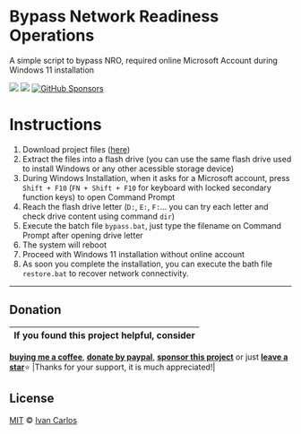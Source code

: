 # Bypass Network Readiness Operations
A simple script to bypass NRO, required online Microsoft Account during Windows 11 installation

<a target="_blank" href="https://github.com/ivancarlosti/bypassnro"><img src="https://img.shields.io/github/stars/ivancarlosti/bypassnro?style=flat" /></a>
<a target="_blank" href="https://github.com/ivancarlosti/bypassnro"><img src="https://img.shields.io/github/last-commit/ivancarlosti/bypassnro" /></a>
[![GitHub Sponsors](https://img.shields.io/github/sponsors/ivancarlosti?label=GitHub%20Sponsors)](https://github.com/sponsors/ivancarlosti)

# Instructions
1. Download project files ([here](https://github.com/ivancarlosti/bypassnro/zipball/master))
2. Extract the files into a flash drive (you can use the same flash drive used to install Windows or any other acessible storage device)
3. During Windows Installation, when it asks for a Microsoft account, press `Shift + F10` (`FN + Shift + F10` for keyboard with locked secondary function keys) to open Command Prompt
4. Reach the flash drive letter (`D:`, `E:`, `F:`... you can try each letter and check drive content using command `dir`)
5. Execute the batch file `bypass.bat`, just type the filename on Command Prompt after opening drive letter
6. The system will reboot
7. Proceed with Windows 11 installation without online account
8. As soon you complete the installation, you can execute the bath file `restore.bat` to recover network connectivity.

---

## Donation

| If you found this project helpful, consider |
| :---: |
[**buying me a coffee**][buymeacoffee], [**donate by paypal**][paypal], [**sponsor this project**][sponsor] or just [**leave a star**](../..)⭐
|Thanks for your support, it is much appreciated!|

## License

[MIT](LICENSE) © [Ivan Carlos][ivancarlos]

[cc]: https://docs.github.com/en/communities/setting-up-your-project-for-healthy-contributions/adding-a-code-of-conduct-to-your-project
[contributing]: https://docs.github.com/en/articles/setting-guidelines-for-repository-contributors
[security]: https://docs.github.com/en/code-security/getting-started/adding-a-security-policy-to-your-repository
[support]: https://docs.github.com/en/articles/adding-support-resources-to-your-project
[it]: https://docs.github.com/en/communities/using-templates-to-encourage-useful-issues-and-pull-requests/configuring-issue-templates-for-your-repository#configuring-the-template-chooser
[prt]: https://docs.github.com/en/communities/using-templates-to-encourage-useful-issues-and-pull-requests/creating-a-pull-request-template-for-your-repository
[funding]: https://docs.github.com/en/articles/displaying-a-sponsor-button-in-your-repository
[ivancarlos]: https://ivancarlos.me
[buymeacoffee]: https://www.buymeacoffee.com/ivancarlos
[paypal]: https://icc.gg/donate
[sponsor]: https://github.com/sponsors/ivancarlosti
